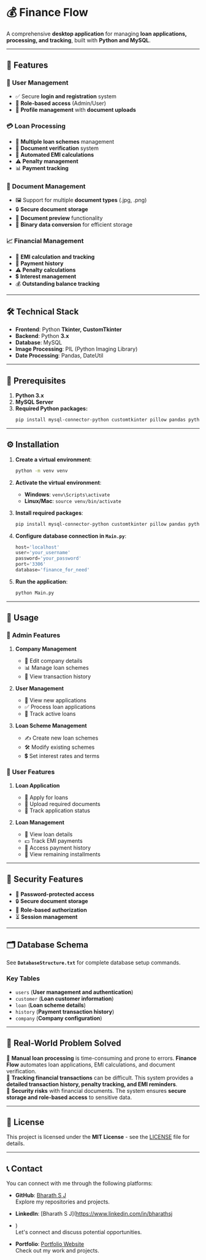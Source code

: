 # 💰 **Finance Flow**

A comprehensive **desktop application** for managing **loan applications, processing, and tracking**, built with **Python and MySQL**.

---

## 🚀 **Features**

### 🔐 **User Management**
- ✅ Secure **login and registration** system
- 🏢 **Role-based access** (Admin/User)
- 📂 **Profile management** with **document uploads**

### 💳 **Loan Processing**
- 🏦 **Multiple loan schemes** management
- 📑 **Document verification** system
- 🧮 **Automated EMI calculations**
- ⚠️ **Penalty management**
- 📊 **Payment tracking**

### 📜 **Document Management**
- 🖼️ Support for multiple **document types** (.jpg, .png)
- 🔒 **Secure document storage**
- 👀 **Document preview** functionality
- 🔄 **Binary data conversion** for efficient storage

### 📈 **Financial Management**
- 🏦 **EMI calculation and tracking**
- 📜 **Payment history**
- ⚠️ **Penalty calculations**
- 💲 **Interest management**
- 💰 **Outstanding balance tracking**

---

## 🛠️ **Technical Stack**

- **Frontend**: Python **Tkinter, CustomTkinter**
- **Backend**: Python **3.x**
- **Database**: MySQL
- **Image Processing**: PIL (Python Imaging Library)
- **Date Processing**: Pandas, DateUtil

---

## 📌 **Prerequisites**

1. **Python 3.x**
2. **MySQL Server**
3. **Required Python packages:**
   ```bash
   pip install mysql-connector-python customtkinter pillow pandas python-dateutil
   ```

---

## ⚙️ **Installation**

1. **Create a virtual environment**:
   ```bash
   python -m venv venv
   ```

2. **Activate the virtual environment**:
   - **Windows**: `venv\Scripts\activate`
   - **Linux/Mac**: `source venv/bin/activate`

3. **Install required packages**:
   ```bash
   pip install mysql-connector-python customtkinter pillow pandas python-dateutil
   ```

4. **Configure database connection in `Main.py`**:
   ```python
   host='localhost'
   user='your_username'
   password='your_password'
   port='3306'
   database='finance_for_need'
   ```

5. **Run the application**:
   ```bash
   python Main.py
   ```

---

## 🎯 **Usage**

### 🔹 **Admin Features**
1. **Company Management**
   - 🏢 Edit company details
   - 📊 Manage loan schemes
   - 📜 View transaction history

2. **User Management**
   - 👥 View new applications
   - ✅ Process loan applications
   - 📌 Track active loans

3. **Loan Scheme Management**
   - ✍️ Create new loan schemes
   - 🛠️ Modify existing schemes
   - 💲 Set interest rates and terms

### 🔸 **User Features**
1. **Loan Application**
   - 📝 Apply for loans
   - 📑 Upload required documents
   - 🔄 Track application status

2. **Loan Management**
   - 🏦 View loan details
   - 💵 Track EMI payments
   - 📜 Access payment history
   - 🏁 View remaining installments

---

## 🔐 **Security Features**

- 🔑 **Password-protected access**
- 🔒 **Secure document storage**
- 👤 **Role-based authorization**
- ⏳ **Session management**

---

## 🗂️ **Database Schema**

See **`DatabaseStructure.txt`** for complete database setup commands.

### **Key Tables**
- `users` (**User management and authentication**)
- `customer` (**Loan customer information**)
- `loan` (**Loan scheme details**)
- `history` (**Payment transaction history**)
- `company` (**Company configuration**)

---

## 🚀 **Real-World Problem Solved**

🔹 **Manual loan processing** is time-consuming and prone to errors. **Finance Flow** automates loan applications, EMI calculations, and document verification.  
🔹 **Tracking financial transactions** can be difficult. This system provides a **detailed transaction history, penalty tracking, and EMI reminders**.  
🔹 **Security risks** with financial documents. The system ensures **secure storage and role-based access** to sensitive data.  

---


## 📜 **License**

This project is licensed under the **MIT License** - see the [LICENSE](LICENSE) file for details.

---

## 📞 Contact

You can connect with me through the following platforms:

- **GitHub**: [Bharath S J](https://github.com/Bharath-S-J)  
  Explore my repositories and projects.

- **LinkedIn**: [Bharath S J](https://www.linkedin.com/in/bharathsj
- )  
  Let's connect and discuss potential opportunities.

- **Portfolio**: [Portfolio Website](https://bharathsjweb.vercel.app/)  
  Check out my work and projects.

